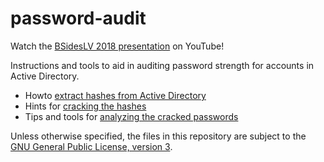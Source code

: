 # password-audit

Watch the [BSidesLV 2018 presentation](https://www.youtube.com/watch?v=DJ3l6ByvP2I) on YouTube!

Instructions and tools to aid in auditing password strength for accounts in Active Directory.
- Howto [extract hashes from Active Directory](doc/extract-hashes.md)
- Hints for [cracking the hashes](doc/crack-hashes.md)
- Tips and tools for [analyzing the cracked passwords](doc/analyze-passwords.md)

Unless otherwise specified, the files in this repository are subject to the [GNU General Public License, version 3](LICENSE).
